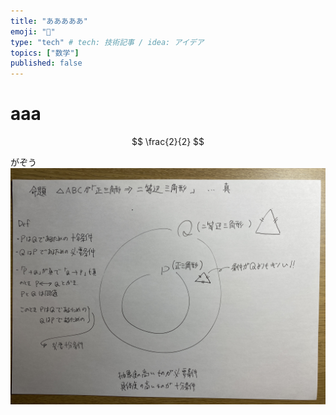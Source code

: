 ```yaml
---
title: "あああああ"
emoji: "🌟"
type: "tech" # tech: 技術記事 / idea: アイデア
topics: ["数学"]
published: false
---
```


# aaa

$$
\frac{2}{2}
$$

がぞう
![](/images/aaa/IMG_0703.jpg)
